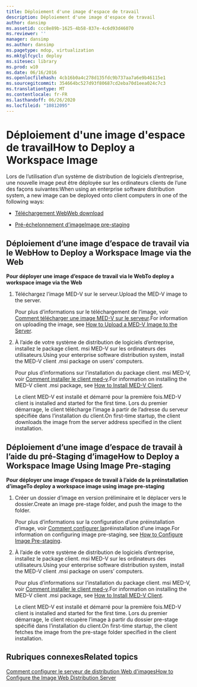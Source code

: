 ```yaml
---
title: Déploiement d'une image d'espace de travail
description: Déploiement d'une image d'espace de travail
author: dansimp
ms.assetid: ccc8e89b-1625-4b58-837e-4c6d93d46070
ms.reviewer: ''
manager: dansimp
ms.author: dansimp
ms.pagetype: mdop, virtualization
ms.mktglfcycl: deploy
ms.sitesec: library
ms.prod: w10
ms.date: 06/16/2016
ms.openlocfilehash: 4cb16b0a4c278d135fdc9b737aa7a6e9b46115e1
ms.sourcegitcommit: 354664bc527d93f80687cd2eba70d1eea024c7c3
ms.translationtype: MT
ms.contentlocale: fr-FR
ms.lasthandoff: 06/26/2020
ms.locfileid: "10812095"
---
```

# <span data-ttu-id="e503d-103">Déploiement d'une image d'espace de travail</span><span class="sxs-lookup"><span data-stu-id="e503d-103">How to Deploy a Workspace Image</span></span>


<span data-ttu-id="e503d-104">Lors de l’utilisation d’un système de distribution de logiciels d’entreprise, une nouvelle image peut être déployée sur les ordinateurs clients de l’une des façons suivantes:</span><span class="sxs-lookup"><span data-stu-id="e503d-104">When using an enterprise software distribution system, a new image can be deployed onto client computers in one of the following ways:</span></span>

-   [<span data-ttu-id="e503d-105">Téléchargement Web</span><span class="sxs-lookup"><span data-stu-id="e503d-105">Web download</span></span>](#bkmk-howtodeployaworkspaceimageviatheweb)

-   [<span data-ttu-id="e503d-106">Pré-échelonnement d’image</span><span class="sxs-lookup"><span data-stu-id="e503d-106">Image pre-staging</span></span>](#bkmk-howtodeployaworkspaceimageusingimageprestaging)

## <a href="" id="bkmk-howtodeployaworkspaceimageviatheweb"></a><span data-ttu-id="e503d-107">Déploiement d’une image d’espace de travail via le Web</span><span class="sxs-lookup"><span data-stu-id="e503d-107">How to Deploy a Workspace Image via the Web</span></span>


**<span data-ttu-id="e503d-108">Pour déployer une image d’espace de travail via le Web</span><span class="sxs-lookup"><span data-stu-id="e503d-108">To deploy a workspace image via the Web</span></span>**

1.  <span data-ttu-id="e503d-109">Téléchargez l’image MED-V sur le serveur.</span><span class="sxs-lookup"><span data-stu-id="e503d-109">Upload the MED-V image to the server.</span></span>

    <span data-ttu-id="e503d-110">Pour plus d’informations sur le téléchargement de l’image, voir [Comment télécharger une image MED-V sur le serveur](how-to-upload-a-med-v-image-to-the-server.md).</span><span class="sxs-lookup"><span data-stu-id="e503d-110">For information on uploading the image, see [How to Upload a MED-V Image to the Server](how-to-upload-a-med-v-image-to-the-server.md).</span></span>

2.  <span data-ttu-id="e503d-111">À l’aide de votre système de distribution de logiciels d’entreprise, installez le package client. msi MED-V sur les ordinateurs des utilisateurs.</span><span class="sxs-lookup"><span data-stu-id="e503d-111">Using your enterprise software distribution system, install the MED-V client .msi package on users’ computers.</span></span>

    <span data-ttu-id="e503d-112">Pour plus d’informations sur l’installation du package client. msi MED-V, voir [Comment installer le client med-v](how-to-install-med-v-clientesds.md).</span><span class="sxs-lookup"><span data-stu-id="e503d-112">For information on installing the MED-V client .msi package, see [How to Install MED-V Client](how-to-install-med-v-clientesds.md).</span></span>

    <span data-ttu-id="e503d-113">Le client MED-V est installé et démarré pour la première fois.</span><span class="sxs-lookup"><span data-stu-id="e503d-113">MED-V client is installed and started for the first time.</span></span> <span data-ttu-id="e503d-114">Lors du premier démarrage, le client télécharge l’image à partir de l’adresse du serveur spécifiée dans l’installation du client.</span><span class="sxs-lookup"><span data-stu-id="e503d-114">On first-time startup, the client downloads the image from the server address specified in the client installation.</span></span>

## <a href="" id="bkmk-howtodeployaworkspaceimageusingimageprestaging"></a><span data-ttu-id="e503d-115">Déploiement d’une image d’espace de travail à l’aide du pré-Staging d’image</span><span class="sxs-lookup"><span data-stu-id="e503d-115">How to Deploy a Workspace Image Using Image Pre-staging</span></span>


**<span data-ttu-id="e503d-116">Pour déployer une image d’espace de travail à l’aide de la préinstallation d’image</span><span class="sxs-lookup"><span data-stu-id="e503d-116">To deploy a workspace image using image pre-staging</span></span>**

1.  <span data-ttu-id="e503d-117">Créer un dossier d’image en version préliminaire et le déplacer vers le dossier.</span><span class="sxs-lookup"><span data-stu-id="e503d-117">Create an image pre-stage folder, and push the image to the folder.</span></span>

    <span data-ttu-id="e503d-118">Pour plus d’informations sur la configuration d’une préinstallation d’image, voir [Comment configurer la](how-to-configure-image-pre-staging.md)préinstallation d’une image.</span><span class="sxs-lookup"><span data-stu-id="e503d-118">For information on configuring image pre-staging, see [How to Configure Image Pre-staging](how-to-configure-image-pre-staging.md).</span></span>

2.  <span data-ttu-id="e503d-119">À l’aide de votre système de distribution de logiciels d’entreprise, installez le package client. msi MED-V sur les ordinateurs des utilisateurs.</span><span class="sxs-lookup"><span data-stu-id="e503d-119">Using your enterprise software distribution system, install the MED-V client .msi package on users’ computers.</span></span>

    <span data-ttu-id="e503d-120">Pour plus d’informations sur l’installation du package client. msi MED-V, voir [Comment installer le client med-v](how-to-install-med-v-clientesds.md).</span><span class="sxs-lookup"><span data-stu-id="e503d-120">For information on installing the MED-V client .msi package, see [How to Install MED-V Client](how-to-install-med-v-clientesds.md).</span></span>

    <span data-ttu-id="e503d-121">Le client MED-V est installé et démarré pour la première fois.</span><span class="sxs-lookup"><span data-stu-id="e503d-121">MED-V client is installed and started for the first time.</span></span> <span data-ttu-id="e503d-122">Lors du premier démarrage, le client récupère l’image à partir du dossier pre-stage spécifié dans l’installation du client.</span><span class="sxs-lookup"><span data-stu-id="e503d-122">On first-time startup, the client fetches the image from the pre-stage folder specified in the client installation.</span></span>

## <span data-ttu-id="e503d-123">Rubriques connexes</span><span class="sxs-lookup"><span data-stu-id="e503d-123">Related topics</span></span>


[<span data-ttu-id="e503d-124">Comment configurer le serveur de distribution Web d'images</span><span class="sxs-lookup"><span data-stu-id="e503d-124">How to Configure the Image Web Distribution Server</span></span>](how-to-configure-the-image-web-distribution-server.md)

 

 





